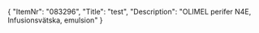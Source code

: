 {
  "ItemNr": "083296",
  "Title": "test",
  "Description": "OLIMEL perifer N4E, Infusionsvätska, emulsion"
}